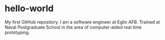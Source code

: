 # hello-world
My first GitHub repository.
I am a software engineer at Eglin AFB. Trained at Naval Postgraduate School in the area of computer-aided real time prototyping.
